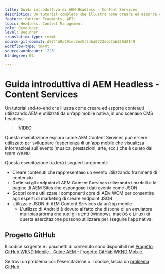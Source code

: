 ```yaml
---
title: Guida introduttiva di AEM Headless - Content Services
description: Un tutorial completo che illustra come creare ed esporre contenuti utilizzando AEM Headless.
feature: Content Fragments, APIs
topic: Headless, Content Management
role: Developer
level: Beginner
translation-type: tm+mt
source-git-commit: d9714b9a291ec3ee5f3dba9723de72bb120d2149
workflow-type: tm+mt
source-wordcount: '223'
ht-degree: 6%

---
```



# Guida introduttiva di AEM Headless - Content Services

Un tutorial end-to-end che illustra come creare ed esporre contenuti utilizzando AEM e utilizzati da un’app mobile nativa, in uno scenario CMS headless.

>[!VIDEO](https://video.tv.adobe.com/v/28315/?quality=12&learn=on)

Questa esercitazione esplora come AEM Content Services può essere utilizzato per sviluppare l&#39;esperienza di un&#39;app mobile che visualizza informazioni sull&#39;evento (musica, prestazioni, arte, ecc.) che è curato dal team WKND.

Questa esercitazione tratterà i seguenti argomenti:

* Creare contenuti che rappresentano un evento utilizzando frammenti di contenuto
* Definisci gli endpoint di AEM Content Services utilizzando i modelli e le pagine di AEM Sites che espongono i dati evento come JSON
* Scopri come utilizzare i componenti core di AEM WCM per consentire agli esperti di marketing di creare endpoint JSON
* Utilizzare JSON di AEM Content Services da un’app mobile
   * L&#39;utilizzo di Android è dovuto al fatto che dispone di un emulatore multipiattaforma che tutti gli utenti (Windows, macOS e Linux) di questa esercitazione possono utilizzare per eseguire l&#39;app nativa.

## Progetto GitHub

Il codice sorgente e i pacchetti di contenuto sono disponibili nel [Progetto GitHub WKND Mobile - Guide AEM - Progetto GitHub WKND Mobile](https://github.com/adobe/aem-guides-wknd-mobile).

Se trovi un problema con l&#39;esercitazione o il codice, lascia un [problema GitHub](https://github.com/adobe/aem-guides-wknd-mobile/issues).
